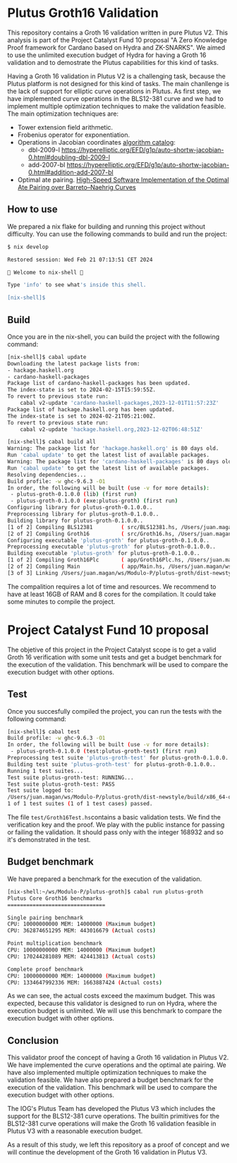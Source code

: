# Plutus Groth16 Validation

This repository contains a Groth 16 validation written in pure Plutus V2. This analysis is part of the Project Catalyst Fund 10 proposal "A Zero Knowledge Proof framework for Cardano based on Hydra and ZK-SNARKS". We aimed to use the unlimited execution budget of Hydra for having a Groth 16 validation and to demostrate the Plutus capabilities for this kind of tasks.

Having a Groth 16 validation in Plutus V2 is a challenging task, because the Plutus platform is not designed for this kind of tasks. The main chanllenge is the lack of support for elliptic curve operations in Plutus. As first step, we have implemented curve operations in the BLS12-381 curve and we had to implement multiple optimization techniques to make the validation feasible. The main optimization techniques are:

- Tower extension field arithmetic.
- Frobenius operator for exponentiation.
- Operations in Jacobian coordinates [algorithm catalog](https://hyperelliptic.org/EFD/g1p/auto-shortw-jacobian-0.html):
  - dbl-2009-l https://hyperelliptic.org/EFD/g1p/auto-shortw-jacobian-0.html#doubling-dbl-2009-l
  - add-2007-bl https://hyperelliptic.org/EFD/g1p/auto-shortw-jacobian-0.html#addition-add-2007-bl
- Optimal ate pairing. [High-Speed Software Implementation of the
  Optimal Ate Pairing over Barreto–Naehrig
  Curves](https://eprint.iacr.org/2010/354.pdf)

## How to use

We prepared a nix flake for building and running this project without difficulty. You can use the following commands to build and run the project:

```bash
$ nix develop

Restored session: Wed Feb 21 07:13:51 CET 2024

🤟 Welcome to nix-shell 🤟

Type 'info' to see what's inside this shell.

[nix-shell]$
```

## Build

Once you are in the nix-shell, you can build the project with the following command:

```bash
[nix-shell]$ cabal update
Downloading the latest package lists from:
- hackage.haskell.org
- cardano-haskell-packages
Package list of cardano-haskell-packages has been updated.
The index-state is set to 2024-02-15T15:59:55Z.
To revert to previous state run:
    cabal v2-update 'cardano-haskell-packages,2023-12-01T11:57:23Z'
Package list of hackage.haskell.org has been updated.
The index-state is set to 2024-02-21T05:21:00Z.
To revert to previous state run:
    cabal v2-update 'hackage.haskell.org,2023-12-02T06:48:51Z'

[nix-shell]$ cabal build all
Warning: The package list for 'hackage.haskell.org' is 80 days old.
Run 'cabal update' to get the latest list of available packages.
Warning: The package list for 'cardano-haskell-packages' is 80 days old.
Run 'cabal update' to get the latest list of available packages.
Resolving dependencies...
Build profile: -w ghc-9.6.3 -O1
In order, the following will be built (use -v for more details):
 - plutus-groth-0.1.0.0 (lib) (first run)
 - plutus-groth-0.1.0.0 (exe:plutus-groth) (first run)
Configuring library for plutus-groth-0.1.0.0..
Preprocessing library for plutus-groth-0.1.0.0..
Building library for plutus-groth-0.1.0.0..
[1 of 2] Compiling BLS12381         ( src/BLS12381.hs, /Users/juan.magan/ws/Modulo-P/plutus-groth/dist-newstyle/build/x86_64-osx/ghc-9.6.3/plutus-groth-0.1.0.0/build/BLS12381.o, /Users/juan.magan/ws/Modulo-P/plutus-groth/dist-newstyle/build/x86_64-osx/ghc-9.6.3/plutus-groth-0.1.0.0/build/BLS12381.dyn_o )
[2 of 2] Compiling Groth16          ( src/Groth16.hs, /Users/juan.magan/ws/Modulo-P/plutus-groth/dist-newstyle/build/x86_64-osx/ghc-9.6.3/plutus-groth-0.1.0.0/build/Groth16.o, /Users/juan.magan/ws/Modulo-P/plutus-groth/dist-newstyle/build/x86_64-osx/ghc-9.6.3/plutus-groth-0.1.0.0/build/Groth16.dyn_o )
Configuring executable 'plutus-groth' for plutus-groth-0.1.0.0..
Preprocessing executable 'plutus-groth' for plutus-groth-0.1.0.0..
Building executable 'plutus-groth' for plutus-groth-0.1.0.0..
[1 of 2] Compiling Groth16Plc       ( app/Groth16Plc.hs, /Users/juan.magan/ws/Modulo-P/plutus-groth/dist-newstyle/build/x86_64-osx/ghc-9.6.3/plutus-groth-0.1.0.0/x/plutus-groth/build/plutus-groth/plutus-groth-tmp/Groth16Plc.o )
[2 of 2] Compiling Main             ( app/Main.hs, /Users/juan.magan/ws/Modulo-P/plutus-groth/dist-newstyle/build/x86_64-osx/ghc-9.6.3/plutus-groth-0.1.0.0/x/plutus-groth/build/plutus-groth/plutus-groth-tmp/Main.o )
[3 of 3] Linking /Users/juan.magan/ws/Modulo-P/plutus-groth/dist-newstyle/build/x86_64-osx/ghc-9.6.3/plutus-groth-0.1.0.0/x/plutus-groth/build/plutus-groth/plutus-groth
```

The compalition requires a lot of time and resources. We recommend to have at least 16GB of RAM and 8 cores for the compilation. It could take some minutes to compile the project.

# Project Catalyst Fund 10 proposal

The objetive of this project in the Project Catalyst scope is to get a valid Groth 16 verification with some unit tests and get a budget benchmark for the execution of the validation. This benchmark will be used to compare the execution budget with other options.

## Test

Once you succesfully compiled the project, you can run the tests with the following command:

```bash
[nix-shell]$ cabal test
Build profile: -w ghc-9.6.3 -O1
In order, the following will be built (use -v for more details):
 - plutus-groth-0.1.0.0 (test:plutus-groth-test) (first run)
Preprocessing test suite 'plutus-groth-test' for plutus-groth-0.1.0.0..
Building test suite 'plutus-groth-test' for plutus-groth-0.1.0.0..
Running 1 test suites...
Test suite plutus-groth-test: RUNNING...
Test suite plutus-groth-test: PASS
Test suite logged to:
/Users/juan.magan/ws/Modulo-P/plutus-groth/dist-newstyle/build/x86_64-osx/ghc-9.6.3/plutus-groth-0.1.0.0/t/plutus-groth-test/test/plutus-groth-0.1.0.0-plutus-groth-test.log
1 of 1 test suites (1 of 1 test cases) passed.
```

The file `test/Groth16Test.hs`contains a basic validation tests. We find the verification key and the proof. We play with the public instance for passing or failing the validation. It should pass only with the integer 168932 and so it's demonstrated in the test.

## Budget benchmark

We have prepared a benchmark for the execution of the validation.

```bash
[nix-shell:~/ws/Modulo-P/plutus-groth]$ cabal run plutus-groth
Plutus Core Groth16 benchmarks
===============================

Single pairing benchmark
CPU: 10000000000 MEM: 14000000 (Maximum budget)
CPU: 362874651295 MEM: 443016679 (Actual costs)

Point multiplication benchmark
CPU: 10000000000 MEM: 14000000 (Maximum budget)
CPU: 170244281089 MEM: 424413813 (Actual costs)

Complete proof benchmark
CPU: 10000000000 MEM: 14000000 (Maximum budget)
CPU: 1334647992336 MEM: 1663887424 (Actual costs)
```

As we can see, the actual costs exceed the maximum budget. This was expected, because this validator is designed to run on Hydra, where the execution budget is unlimited. We will use this benchmark to compare the execution budget with other options.

## Conclusion

This validator proof the concept of having a Groth 16 validation in Plutus V2. We have implemented the curve operations and the optimal ate pairing. We have also implemented multiple optimization techniques to make the validation feasible. We have also prepared a budget benchmark for the execution of the validation. This benchmark will be used to compare the execution budget with other options.

The IOG's Plutus Team has developed the Plutus V3 which includes the support for the BLS12-381 curve operations. The builtin primitives for the BLS12-381 curve operations will make the Groth 16 validation feasible in Plutus V3 with a reasonable execution budget.

As a result of this study, we left this repository as a proof of concept and we will continue the development of the Groth 16 validation in Plutus V3.
